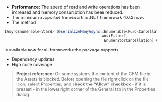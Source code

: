 - **Performance:** The speed of read and write operations has been increased and memory consumption has been reduced.
- The minimum supported framework is .NET Framework 4.6.2 now.
- The method
```csharp
IAsyncEnumerable<VCard> DeserializeManyAsync(IEnumerable<Func<CancellationToken, Task<Stream>>?>,
                                             AnsiFilter?,
                                             [EnumeratorCancellation] CancellationToken)
```
is available now for all frameworks the package supports.
- Dependency updates
- High code coverage
&nbsp;
>**Project reference:** On some systems the content of the CHM file in the Assets is blocked. Before opening the file right click on the file icon, select Properties, and **check the "Allow" checkbox** - if it is present - in the lower right corner of the General tab in the Properties dialog.